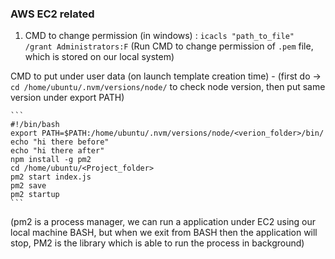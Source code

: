 ### AWS EC2 related

1. CMD to change permission (in windows) : `icacls "path_to_file" /grant Administrators:F`
   (Run CMD to change permission of `.pem` file, which is stored on our local system)

CMD to put under user data (on launch template creation time) -
(first do -> `cd /home/ubuntu/.nvm/versions/node/` to check node version, then put same version under export PATH)

    ```
    #!/bin/bash
    export PATH=$PATH:/home/ubuntu/.nvm/versions/node/<verion_folder>/bin/
    echo "hi there before"
    echo "hi there after"
    npm install -g pm2
    cd /home/ubuntu/<Project_folder>
    pm2 start index.js
    pm2 save
    pm2 startup
    ```

(pm2 is a process manager, we can run a application under EC2 using our local machine BASH, but when we exit from BASH then the application will stop, PM2 is the library which is able to run the process in background)
